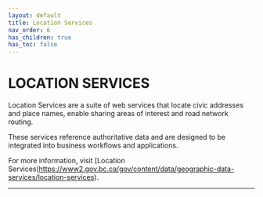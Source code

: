 ```yaml
---
layout: default
title: Location Services
nav_order: 6
has_children: true
has_toc: false
---
```


# LOCATION SERVICES

Location Services are a suite of web services that locate civic addresses and place names, enable sharing areas of interest and road network routing.

These services reference authoritative data and are designed to be integrated into business workflows and applications.

For more information, visit [Location Services(https://www2.gov.bc.ca/gov/content/data/geographic-data-services/location-services).

-------------------------------------------------------
